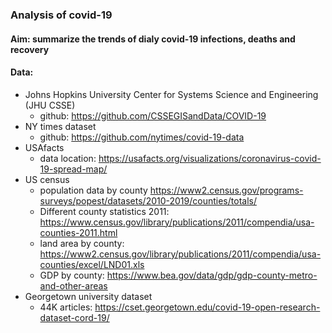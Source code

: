 ### Analysis of covid-19 

#### Aim: summarize the trends of dialy covid-19 infections, deaths and recovery

#### Data: 
- Johns Hopkins University Center for Systems Science and Engineering (JHU CSSE)
    - github: https://github.com/CSSEGISandData/COVID-19
- NY times dataset
    - github: https://github.com/nytimes/covid-19-data
- USAfacts
    - data location: https://usafacts.org/visualizations/coronavirus-covid-19-spread-map/
- US census
    - population data by county https://www2.census.gov/programs-surveys/popest/datasets/2010-2019/counties/totals/
    - Different county statistics 2011: https://www.census.gov/library/publications/2011/compendia/usa-counties-2011.html
    - land area by county: https://www2.census.gov/library/publications/2011/compendia/usa-counties/excel/LND01.xls
    - GDP by county: https://www.bea.gov/data/gdp/gdp-county-metro-and-other-areas
- Georgetown university dataset 
    - 44K articles: https://cset.georgetown.edu/covid-19-open-research-dataset-cord-19/